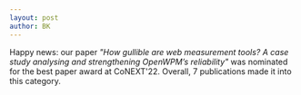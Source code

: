 ```yaml
---
layout: post
author: BK
---
```

Happy news: our paper _"How gullible are web measurement tools? A case study analysing and strengthening OpenWPM’s reliability"_ was nominated for the best paper award at CoNEXT'22. Overall, 7 publications made it into this category.